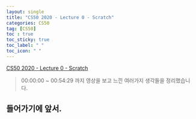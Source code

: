 ```yaml
---
layout: single
title: "CS50 2020 - Lecture 0 - Scratch"
categories: CS50
tag: [CS50]
toc : true
toc_sticky: true
toc_label: " "
toc_icon: " " 
---
```


[CS50 2020 - Lecture 0 - Scratch](https://www.youtube.com/watch?v=mLNZuZPavU0&list=PLSpnHWTONcJ0yu08sVeiBNynseNlFXhPq)

> 00:00:00 ~ 00:54:29 까지 영상을 보고 느낀 여러가지 생각들을 정리했습니다.


## 들어가기에 앞서.